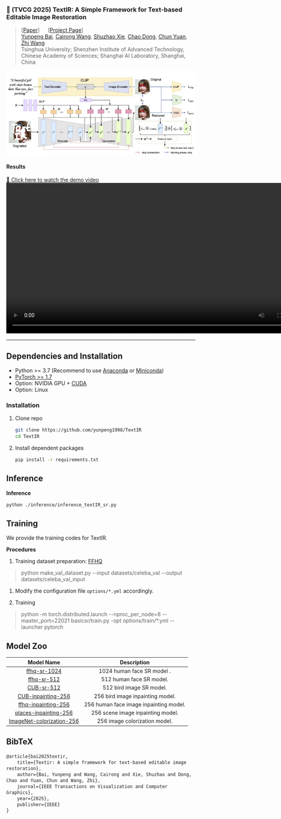 ### :book: (TVCG 2025) TextIR: A Simple Framework for Text-based Editable Image Restoration

> [[Paper](https://arxiv.org/abs/2302.14736)] &emsp; [[Project Page](https://arxiv.org/abs/2302.14736)] &emsp; <br>
> [Yunpeng Bai](), [Cairong Wang](), [Shuzhao Xie](), [Chao Dong](), [Chun Yuan](), [Zhi Wang]() <br>
Tsinghua University; Shenzhen Institute of Advanced Technology, Chinese Academy of Sciences; Shanghai AI Laboratory, Shanghai, China

<img src="assets/textir.jpg" width="800px"/>

#### Results
[🎥 Click here to watch the demo video](assets/demo.mp4)
<video src="assets/demo.mp4" width="800px" controls></video>


---

## Dependencies and Installation

- Python >= 3.7 (Recommend to use [Anaconda](https://www.anaconda.com/download/#linux) or [Miniconda](https://docs.conda.io/en/latest/miniconda.html))
- [PyTorch >= 1.7](https://pytorch.org/)
- Option: NVIDIA GPU + [CUDA](https://developer.nvidia.com/cuda-downloads)
- Option: Linux

### Installation
1. Clone repo

    ```bash
    git clone https://github.com/yunpeng1998/TextIR
    cd TextIR
    ```

1. Install dependent packages

    ```bash
    pip install -r requirements.txt
    ```

## Inference

**Inference**
  
```bash
python ./inference/inference_textIR_sr.py
```



## Training

We provide the training codes for TextIR.

**Procedures**

1. Training dataset preparation: [FFHQ](https://github.com/NVlabs/ffhq-dataset)

> python make_val_dataset.py --input datasets/celeba_val --output datasets/celeba_val_input

1. Modify the configuration file `options/*.yml` accordingly.

1. Training

> python -m torch.distributed.launch --nproc_per_node=8 --master_port=22021 basicsr/train.py -opt options/train/*.yml --launcher pytorch


## Model Zoo 

| Model Name  | Description | 
| :---:        |     :---:      |
| [ffhq-sr-1024](https://drive.google.com/drive/folders/1Xc2xUXT0gtiJv-CSeFsl_ghieKcdOjDo?usp=sharing) | 1024 human face SR model . |
| [ffhq-sr-512](https://drive.google.com/drive/folders/1qDpFvne60qzZBs03kY-9mm4odFZcUcE-?usp=sharing) |  512 human face SR model. |
| [CUB-sr-512](https://drive.google.com/drive/folders/11PqvN01pacKlkMcwlhm1reUHU65fbqId?usp=sharing) |  512 bird image SR model. |
| [CUB-inpainting-256](https://drive.google.com/drive/folders/1iStHvmc9yyBuQ9Zo3mCnC5U81GBaYQHs?usp=sharing) | 256  bird image inpainting model. |
| [ffhq-inpainting-256](https://drive.google.com/drive/folders/1klwCgsHQKUcQM7uNftTVo5XC3YRTbY_s?usp=sharing) |  256 human face image inpainting model. |
| [places-inpainting-256](https://drive.google.com/drive/folders/1oE14pM8-BQBpnVyBYeDFQ5Z8_FnQAQpg?usp=sharing) |  256 scene image inpainting model. |
| [ImageNet-colorization-256](https://drive.google.com/drive/folders/10nQTVsAMREMnhFl2Y4nh6vVqMVJ0wa90?usp=drive_link) |  256 image colorization model. |

## BibTeX

    @article{bai2025textir,
        title={Textir: A simple framework for text-based editable image restoration},
        author={Bai, Yunpeng and Wang, Cairong and Xie, Shuzhao and Dong, Chao and Yuan, Chun and Wang, Zhi},
        journal={IEEE Transactions on Visualization and Computer Graphics},
        year={2025},
        publisher={IEEE}
    }

